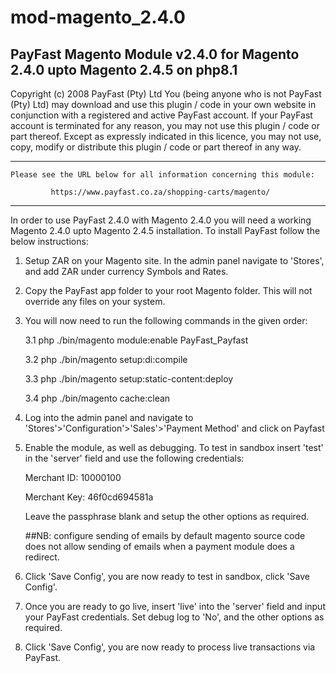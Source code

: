 # mod-magento_2.4.0

PayFast Magento Module v2.4.0 for Magento 2.4.0 upto Magento 2.4.5 on php8.1
-----------------------------------------------------------------------------
Copyright (c) 2008 PayFast (Pty) Ltd
You (being anyone who is not PayFast (Pty) Ltd) may download and use this plugin / code in your own website in conjunction with a registered and active PayFast account. If your PayFast account is terminated for any reason, you may not use this plugin / code or part thereof.
Except as expressly indicated in this licence, you may not use, copy, modify or distribute this plugin / code or part thereof in any way.

******************************************************************************
                                                                            
    Please see the URL below for all information concerning this module:

             https://www.payfast.co.za/shopping-carts/magento/
******************************************************************************

In order to use PayFast 2.4.0 with Magento 2.4.0 you will need a working Magento 2.4.0 upto Magento 2.4.5 installation. To install PayFast follow the below instructions:

1. Setup ZAR on your Magento site.
    In the admin panel navigate to 'Stores', and add ZAR under currency Symbols and Rates.
2. Copy the PayFast app folder to your root Magento folder.
    This will not override any files on your system.
3. You will now need to run the following commands in the given order:

    3.1 php ./bin/magento module:enable PayFast_Payfast
    
    3.2 php ./bin/magento setup:di:compile  
    
    3.3 php ./bin/magento setup:static-content:deploy 
    
    3.4 php ./bin/magento cache:clean
    
4. Log into the admin panel and navigate to 'Stores'>'Configuration'>'Sales'>'Payment Method' and click on Payfast
5. Enable the module, as well as debugging. To test in sandbox insert 'test' in the 'server' field and use the following credentials:

    Merchant ID: 10000100
    
    Merchant Key: 46f0cd694581a
    
    Leave the passphrase blank and setup the other options as required.
        
   ##NB: configure sending of emails by default magento source code does not allow sending of emails when a payment module does a redirect.
   
6. Click 'Save Config', you are now ready to test in sandbox, click 'Save Config'.

7. Once you are ready to go live, insert 'live' into the 'server' field and input your PayFast credentials. Set debug log to 'No', and the other options as required.
8. Click 'Save Config', you are now ready to process live transactions via PayFast.
